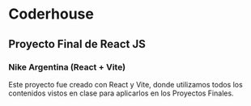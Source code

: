 # Coderhouse
## Proyecto Final de React JS
### Nike Argentina (React + Vite)

Este proyecto fue creado con React y Vite, donde utilizamos todos los contenidos vistos en clase para aplicarlos en los Proyectos Finales.